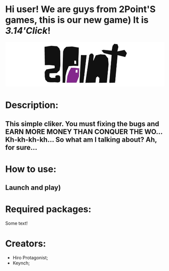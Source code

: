# Hi user! We are guys from 2Point'S games, this is our new game) It is *3.14'Click*!
![GitHub Logo](/Images/etrhWchPZ10.jpg)


# Description:
## This simple cliker. You must fixing the bugs and EARN MORE MONEY THAN CONQUER THE WO... Kh-kh-kh-kh... So what am I talking about? Ah, for sure...

# How to use:
## Launch and play)

# Required packages:
Some text!

# Creators:
* Hiro Protagonist;
* Keynch;


